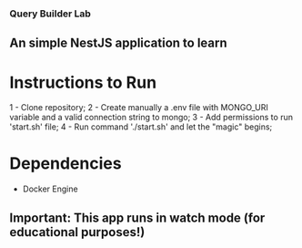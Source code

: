 ### Query Builder Lab

## An simple NestJS application to learn

# Instructions to Run

1 - Clone repository;
2 - Create manually a .env file with MONGO_URI variable and a valid connection string to mongo;
3 - Add permissions to run 'start.sh' file;
4 - Run command './start.sh' and let the "magic" begins;

# Dependencies

- Docker Engine

## Important: This app runs in watch mode (for educational purposes!)
